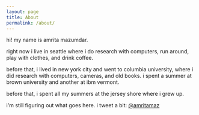 ```yaml
---
layout: page
title: About
permalink: /about/
---
```


hi! my name is amrita mazumdar. 

right now i live in seattle where i do research with computers, run around, play with clothes, and drink coffee. 

before that, i lived in new york city and went to columbia university, where i did research with computers, cameras, and old books. i spent a summer at brown university and another at ibm vermont.

before that, i spent all my summers at the jersey shore where i grew up. 

i'm still figuring out what goes here. i tweet a bit: [@amritamaz](http://www.twitter.com/amritamaz)
